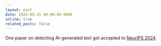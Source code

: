 ```yaml
---
layout: post
date: 2024-09-25 00:00:00-0000
inline: true
related_posts: false
---
```


One paper on detecting AI-generated text got accepted to [NeurIPS 2024](https://neurips.cc/).
